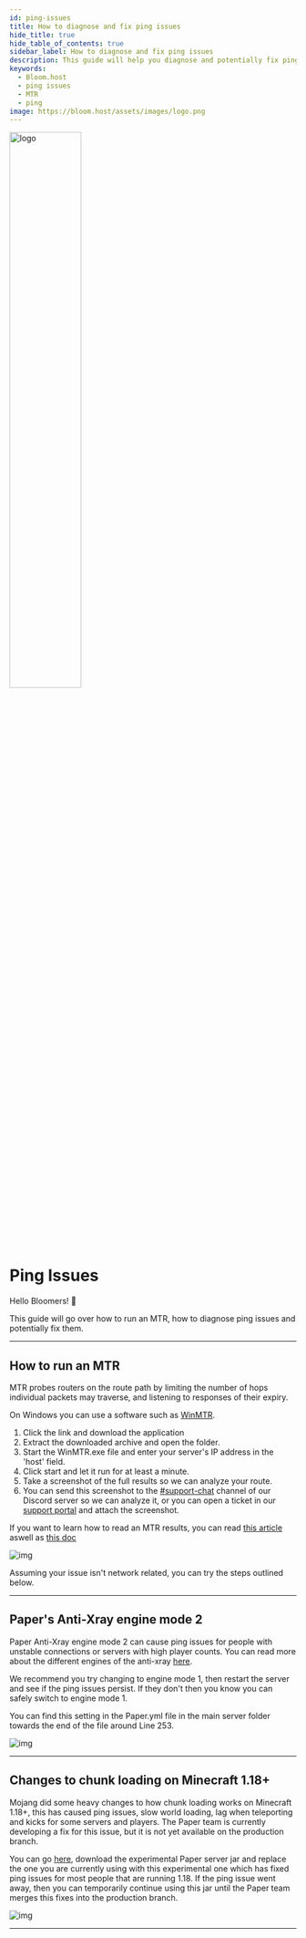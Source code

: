 ```yaml
---
id: ping-issues
title: How to diagnose and fix ping issues
hide_title: true
hide_table_of_contents: true
sidebar_label: How to diagnose and fix ping issues
description: This guide will help you diagnose and potentially fix ping issues.
keywords:
  - Bloom.host
  - ping issues
  - MTR
  - ping
image: https://bloom.host/assets/images/logo.png
---
```


<div class="text--center">
<img src="https://bloom.host/logo-white.svg" alt="logo" height="50%" width="50%"/>
<h1>Ping Issues</h1>
</div>

Hello Bloomers! 👋

This guide will go over how to run an MTR, how to diagnose ping issues and potentially fix them.

---

## How to run an MTR

MTR probes routers on the route path by limiting the number of hops individual packets may traverse, and listening to responses of their expiry.

On Windows you can use a software such as [WinMTR](https://sourceforge.net/projects/winmtr/).
1. Click the link and download the application
2. Extract the downloaded archive and open the folder.
3. Start the WinMTR.exe file and enter your server's IP address in the 'host' field.
4. Click start and let it run for at least a minute.
5. Take a screenshot of the full results so we can analyze your route.
6. You can send this screenshot to the [#support-chat](https://discord.gg/F8t6EyafMz) channel of our Discord server so we can analyze it, or you can open a ticket in our [support portal](https://billing.bloom.host/submitticket.php) and attach the screenshot.

If you want to learn how to read an MTR results, you can read [this article](https://www.exavault.com/blog/reading-mtr-output) aswell as [this doc](https://www.cloudflare.com/learning/network-layer/what-is-mtr/)

<div class="text--center">
<img src={require('../../static/imgs/extras/ping-issues/1.png').default} alt="img"/></div>

Assuming your issue isn't network related, you can try the steps outlined below.

---

## Paper's Anti-Xray engine mode 2

Paper Anti-Xray engine mode 2 can cause ping issues for people with unstable connections or servers with high player counts. You can read more about the different engines of the anti-xray [here](https://gist.github.com/stonar96/ba18568bd91e5afd590e8038d14e245e).

We recommend you try changing to engine mode 1, then restart the server and see if the ping issues persist. If they don't then you know you can safely switch to engine mode 1.

You can find this setting in the Paper.yml file in the main server folder towards the end of the file around Line 253.

<div class="text--center">
<img src={require('../../static/imgs/extras/ping-issues/2.png').default} alt="img"/></div>

---

## Changes to chunk loading on Minecraft 1.18+

Mojang did some heavy changes to how chunk loading works on Minecraft 1.18+, this has caused ping issues, slow world loading, lag when teleporting and kicks for some servers and players. The Paper team is currently developing a fix for this issue, but it is not yet available on the production branch. 

You can go [here](https://github.com/PaperMC/Paper/pull/7368), download the experimental Paper server jar and replace the one you are currently using with this experimental one which has fixed ping issues for most people that are running 1.18. If the ping issue went away, then you can temporarily continue using this jar until the Paper team merges this fixes into the production branch.

<div class="text--center">
<img src={require('../../static/imgs/extras/ping-issues/2.png').default} alt="img"/></div>

---